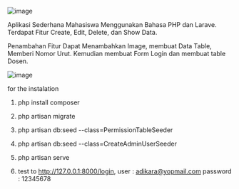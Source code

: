 ![image](https://github.com/Adikaraalff/Aplikasi-Mahasiswa/assets/73709213/e4f3dddd-dbf0-4514-bb01-b5733c077539)

Aplikasi Sederhana Mahasiswa Menggunakan Bahasa PHP dan Larave. Terdapat Fitur Create, Edit, Delete, dan Show Data.

Penambahan Fitur Dapat Menambahkan Image, membuat Data Table, Memberi Nomor Urut. Kemudian membuat Form Login dan membuat table Dosen.

![image](https://github.com/Adikaraalff/Aplikasi-Mahasiswa/assets/73709213/258dc8f8-04e6-40ad-bd54-61bbf30cf154)

for the instalation

1. php install composer
2. php artisan migrate
3. php artisan db:seed --class=PermissionTableSeeder
4. php artisan db:seed --class=CreateAdminUserSeeder
5. php artisan serve

6. test to http://127.0.0.1:8000/login,
   user : adikara@yopmail.com
   password : 12345678
